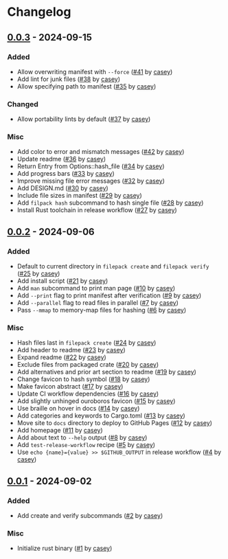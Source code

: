 Changelog
=========

[0.0.3](https://github.com/casey/filepack/releases/tag/0.0.3) - 2024-09-15
--------------------------------------------------------------------------

### Added
- Allow overwriting manifest with `--force` ([#41](https://github.com/casey/filepack/pull/41) by [casey](https://github.com/casey))
- Add lint for junk files ([#38](https://github.com/casey/filepack/pull/38) by [casey](https://github.com/casey))
- Allow specifying path to manifest ([#35](https://github.com/casey/filepack/pull/35) by [casey](https://github.com/casey))

### Changed
- Allow portability lints by default ([#37](https://github.com/casey/filepack/pull/37) by [casey](https://github.com/casey))

### Misc
- Add color to error and mismatch messages ([#42](https://github.com/casey/filepack/pull/42) by [casey](https://github.com/casey))
- Update readme ([#36](https://github.com/casey/filepack/pull/36) by [casey](https://github.com/casey))
- Return Entry from Options::hash_file ([#34](https://github.com/casey/filepack/pull/34) by [casey](https://github.com/casey))
- Add progress bars ([#33](https://github.com/casey/filepack/pull/33) by [casey](https://github.com/casey))
- Improve missing file error messages ([#32](https://github.com/casey/filepack/pull/32) by [casey](https://github.com/casey))
- Add DESIGN.md ([#30](https://github.com/casey/filepack/pull/30) by [casey](https://github.com/casey))
- Include file sizes in manifest ([#29](https://github.com/casey/filepack/pull/29) by [casey](https://github.com/casey))
- Add `filpack hash` subcommand to hash single file ([#28](https://github.com/casey/filepack/pull/28) by [casey](https://github.com/casey))
- Install Rust toolchain in release workflow ([#27](https://github.com/casey/filepack/pull/27) by [casey](https://github.com/casey))

[0.0.2](https://github.com/casey/filepack/releases/tag/0.0.1) - 2024-09-06
--------------------------------------------------------------------------

### Added
- Default to current directory in `filepack create` and `filepack verify` ([#25](https://github.com/casey/filepack/pull/25) by [casey](https://github.com/casey))
- Add install script ([#21](https://github.com/casey/filepack/pull/21) by [casey](https://github.com/casey))
- Add `man` subcommand to print man page ([#10](https://github.com/casey/filepack/pull/10) by [casey](https://github.com/casey))
- Add `--print` flag to print manifest after verification ([#9](https://github.com/casey/filepack/pull/9) by [casey](https://github.com/casey))
- Add `--parallel` flag to read files in parallel ([#7](https://github.com/casey/filepack/pull/7) by [casey](https://github.com/casey))
- Pass `--mmap` to memory-map files for hashing ([#6](https://github.com/casey/filepack/pull/6) by [casey](https://github.com/casey))

### Misc
- Hash files last in `filepack create` ([#24](https://github.com/casey/filepack/pull/24) by [casey](https://github.com/casey))
- Add header to readme ([#23](https://github.com/casey/filepack/pull/23) by [casey](https://github.com/casey))
- Expand readme ([#22](https://github.com/casey/filepack/pull/22) by [casey](https://github.com/casey))
- Exclude files from packaged crate ([#20](https://github.com/casey/filepack/pull/20) by [casey](https://github.com/casey))
- Add alternatives and prior art section to readme ([#19](https://github.com/casey/filepack/pull/19) by [casey](https://github.com/casey))
- Change favicon to hash symbol ([#18](https://github.com/casey/filepack/pull/18) by [casey](https://github.com/casey))
- Make favicon abstract ([#17](https://github.com/casey/filepack/pull/17) by [casey](https://github.com/casey))
- Update CI workflow dependencies ([#16](https://github.com/casey/filepack/pull/16) by [casey](https://github.com/casey))
- Add slightly unhinged ouroboros favicon ([#15](https://github.com/casey/filepack/pull/15) by [casey](https://github.com/casey))
- Use braille on hover in docs ([#14](https://github.com/casey/filepack/pull/14) by [casey](https://github.com/casey))
- Add categories and keywords to Cargo.toml ([#13](https://github.com/casey/filepack/pull/13) by [casey](https://github.com/casey))
- Move site to `docs` directory to deploy to GitHub Pages ([#12](https://github.com/casey/filepack/pull/12) by [casey](https://github.com/casey))
- Add homepage ([#11](https://github.com/casey/filepack/pull/11) by [casey](https://github.com/casey))
- Add about text to `--help` output ([#8](https://github.com/casey/filepack/pull/8) by [casey](https://github.com/casey))
- Add `test-release-workflow` recipe ([#5](https://github.com/casey/filepack/pull/5) by [casey](https://github.com/casey))
- Use `echo {name}={value} >> $GITHUB_OUTPUT` in release workflow ([#4](https://github.com/casey/filepack/pull/4) by [casey](https://github.com/casey))

[0.0.1](https://github.com/casey/filepack/releases/tag/0.0.1) - 2024-09-02
--------------------------------------------------------------------------

### Added
- Add create and verify subcommands ([#2](https://github.com/casey/filepack/pull/2) by [casey](https://github.com/casey))

### Misc
- Initialize rust binary ([#1](https://github.com/casey/filepack/pull/1) by [casey](https://github.com/casey))
